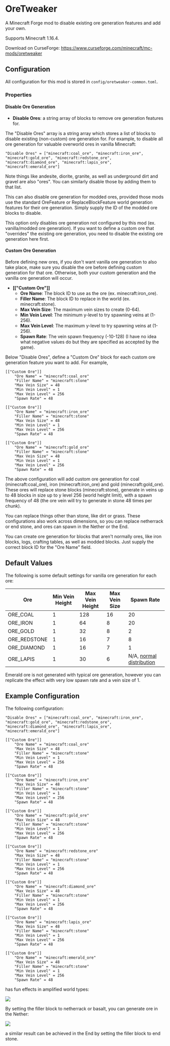 # OreTweaker
A Minecraft Forge mod to disable existing ore generation features and add your own.

Supports Minecraft 1.16.4.

Download on CurseForge: https://www.curseforge.com/minecraft/mc-mods/oretweaker

## Configuration

All configuration for this mod is stored in `config/oretweaker-common.toml`.

### Properties

#### Disable Ore Generation

- **Disable Ores**: a string array of blocks to remove ore generation features for.

The "Disable Ores" array is a string array which stores a list of blocks to disable existing (non-custom) ore generation for. For example, to disable all ore generation for valuable overworld ores in vanilla Minecraft:

`"Disable Ores" = ["minecraft:coal_ore", "minecraft:iron_ore", "minecraft:gold_ore", "minecraft:redstone_ore", "minecraft:diamond_ore", "minecraft:lapis_ore", "minecraft:emerald_ore"]`

Note things like andesite, diorite, granite, as well as underground dirt and gravel are also "ores". You can similarly disable those by adding them to that list.

This can also disable ore generation for modded ores, provided those mods use the standard OreFeature or ReplaceBlockFeature world generation features for their ore generation. Simply supply the ID of the modded ore blocks to disable.

This option only disables ore generation not configured by this mod (ex. vanilla/modded ore generation). If you want to define a custom ore that "overrides" the existing ore generation, you need to disable the existing ore generation here first.

#### Custom Ore Generation

Before defining new ores, if you don't want vanilla ore generation to also take place, make sure you disable the ore before defining custom generation for that ore. Otherwise, both your custom generation and the vanilla ore generation will occur.

- **\[\["Custom Ore"\]\]**
    - **Ore Name**: The block ID to use as the ore (ex. minecraft:iron_ore).
    - **Filler Name**: The block ID to replace in the world (ex. minecraft:stone).
    - **Max Vein Size**: The maximum vein sizes to create (0-64).
    - **Min Vein Level**: The minimum y-level to try spawning veins at (1-256).
    - **Max Vein Level**: The maximum y-level to try spawning veins at (1-256).
    - **Spawn Rate**: The vein spawn frequency (-10-128) (I have no idea what negative values do but they are specified as accepted by the game).
    

Below "Disable Ores", define a "Custom Ore" block for each custom ore generation feature you want to add. For example,

```
[["Custom Ore"]]
	"Ore Name" = "minecraft:coal_ore"
    "Filler Name" = "minecraft:stone"
	"Max Vein Size" = 48
	"Min Vein Level" = 1
	"Max Vein Level" = 256
	"Spawn Rate" = 48

[["Custom Ore"]]
	"Ore Name" = "minecraft:iron_ore"
    "Filler Name" = "minecraft:stone"
	"Max Vein Size" = 48
	"Min Vein Level" = 1
	"Max Vein Level" = 256
	"Spawn Rate" = 48
    
[["Custom Ore"]]
	"Ore Name" = "minecraft:gold_ore"
    "Filler Name" = "minecraft:stone"
	"Max Vein Size" = 48
	"Min Vein Level" = 1
	"Max Vein Level" = 256
	"Spawn Rate" = 48
```

The above configuration will add custom ore generation for coal (minecraft:coal_ore), iron (minecraft:iron_ore) and gold (minecraft:gold_ore). These ores will replace stone blocks (minecraft:stone), generate in veins up to 48 blocks in size up to y level 256 (world height limit), with a spawn frequency of 48 (the ore vein will try to generate in stone 48 times per chunk).

You can replace things other than stone, like dirt or grass. These configurations also work across dimensions, so you can replace netherrack or end stone, and ores can spawn in the Nether or the End.

You can create ore generation for blocks that aren't normally ores, like iron blocks, logs, crafting tables, as well as modded blocks. Just supply the correct block ID for the "Ore Name" field.

## Default Values

The following is some default settings for vanilla ore generation for each ore:

| Ore          | Min Vein Height | Max Vein Height | Max Vein Size | Spawn Rate               |
|--------------|-----------------|-----------------|---------------|--------------------------|
| ORE_COAL     | 1               | 128             | 16            | 20                       |
| ORE_IRON     | 1               | 64              | 8             | 20                       |
| ORE_GOLD     | 1               | 32              | 8             | 2                        |
| ORE_REDSTONE | 1               | 16              | 7             | 8                        |
| ORE_DIAMOND  | 1               | 16              | 7             | 1                        |
| ORE_LAPIS    | 1               | 30              | 6             | N/A, [normal distribution](https://github.com/noahc3/oretweaker/blob/master/README.md#default-values) |

Emerald ore is not generated with typical ore generation, however you can replicate the effect with very low spawn rate and a vein size of 1.


## Example Configuration

The following configuration:

```
"Disable Ores" = ["minecraft:coal_ore", "minecraft:iron_ore", "minecraft:gold_ore", "minecraft:redstone_ore", "minecraft:diamond_ore", "minecraft:lapis_ore", "minecraft:emerald_ore"]

[["Custom Ore"]]
	"Ore Name" = "minecraft:coal_ore"
	"Max Vein Size" = 48
	"Filler Name" = "minecraft:stone"
	"Min Vein Level" = 1
	"Max Vein Level" = 256
	"Spawn Rate" = 48

[["Custom Ore"]]
	"Ore Name" = "minecraft:iron_ore"
	"Max Vein Size" = 48
	"Filler Name" = "minecraft:stone"
	"Min Vein Level" = 1
	"Max Vein Level" = 256
	"Spawn Rate" = 48

[["Custom Ore"]]
	"Ore Name" = "minecraft:gold_ore"
	"Max Vein Size" = 48
	"Filler Name" = "minecraft:stone"
	"Min Vein Level" = 1
	"Max Vein Level" = 256
	"Spawn Rate" = 48

[["Custom Ore"]]
	"Ore Name" = "minecraft:redstone_ore"
	"Max Vein Size" = 48
	"Filler Name" = "minecraft:stone"
	"Min Vein Level" = 1
	"Max Vein Level" = 256
	"Spawn Rate" = 48

[["Custom Ore"]]
	"Ore Name" = "minecraft:diamond_ore"
	"Max Vein Size" = 48
	"Filler Name" = "minecraft:stone"
	"Min Vein Level" = 1
	"Max Vein Level" = 256
	"Spawn Rate" = 48

[["Custom Ore"]]
	"Ore Name" = "minecraft:lapis_ore"
	"Max Vein Size" = 48
	"Filler Name" = "minecraft:stone"
	"Min Vein Level" = 1
	"Max Vein Level" = 256
	"Spawn Rate" = 48

[["Custom Ore"]]
	"Ore Name" = "minecraft:emerald_ore"
	"Max Vein Size" = 48
	"Filler Name" = "minecraft:stone"
	"Min Vein Level" = 1
	"Max Vein Level" = 256
	"Spawn Rate" = 48
```

has fun effects in amplified world types:

![](https://i.imgur.com/Ecf1mTY.png)

By setting the filler block to netherrack or basalt, you can generate ore in the Nether:

![](https://i.imgur.com/tGPdieQ.png)

a similar result can be achieved in the End by setting the filler block to end stone.
